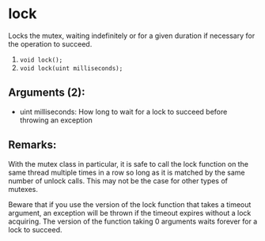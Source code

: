 # lock
Locks the mutex, waiting indefinitely or for a given duration if necessary for the operation to succeed.

1. `void lock();`
2. `void lock(uint milliseconds);`

## Arguments (2):
* uint milliseconds: How long to wait for a lock to succeed before throwing an exception

## Remarks:
With the mutex class in particular, it is safe to call the lock function on the same thread multiple times in a row so long as it is matched by the same number of unlock calls. This may not be the case for other types of mutexes.

Beware that if you use the version of the lock function that takes a timeout argument, an exception will be thrown if the timeout expires without a lock acquiring. The version of the function taking 0 arguments waits forever for a lock to succeed.
